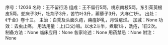 序号：12036
名称：王不留行汤
组成：王不留行5两，桃东南枝5两，东引茱萸根皮5两，蛇床子3升，牡荆子3升，苦竹叶3升，蒺藜子3升，大麻仁1升。
出处：《千金》卷十三。
主治：白秃及头面久疮，痈疽妒乳，月蚀疮烂。
加减：None
功效：去虫止痛。
用法用量：上(口父)咀。以水2斗半，煮取1斗，洗疮，1日2次。
制备方法：None
临床应用：None
各家论述：None
用药禁忌：None
附注：None
